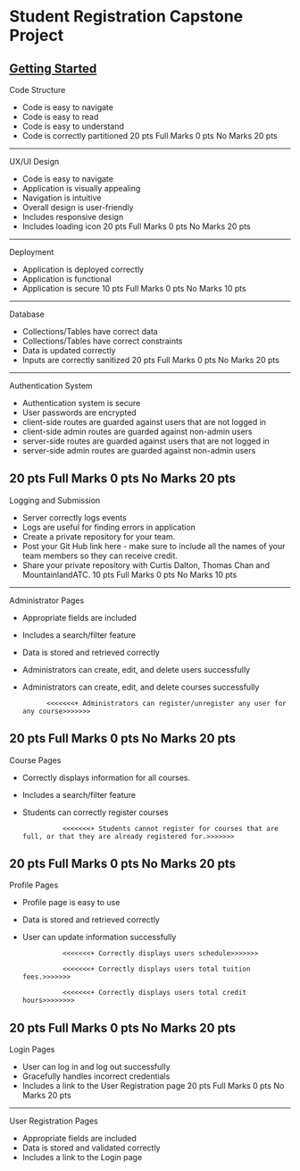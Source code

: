 # Student Registration Capstone Project
[Getting Started](getting-started.md)
---
Code Structure
+ Code is easy to navigate
+ Code is easy to read
+ Code is easy to understand
+ Code is correctly partitioned 
20 pts
Full Marks
0 pts
No Marks
20 pts
---
UX/UI Design
+ Code is easy to navigate
+ Application is visually appealing
+ Navigation is intuitive
+ Overall design is user-friendly
+ Includes responsive design
+ Includes loading icon
20 pts
Full Marks
0 pts
No Marks
20 pts
---
Deployment
+ Application is deployed correctly
+ Application is functional
+ Application is secure
10 pts
Full Marks
0 pts
No Marks
10 pts
----
Database
+ Collections/Tables have correct data
+ Collections/Tables have correct constraints
+ Data is updated correctly
+ Inputs are correctly sanitized
20 pts
Full Marks
0 pts
No Marks
20 pts
---
Authentication System
+ Authentication system is secure
+ User passwords are encrypted
+ client-side routes are guarded against users that are not logged in
+ client-side admin routes are guarded against non-admin users
+ server-side routes are guarded against users that are not logged in
+ server-side admin routes are guarded against non-admin users

20 pts
Full Marks
0 pts
No Marks
20 pts
---
Logging and Submission
+ Server correctly logs events
+ Logs are useful for finding errors in application
+ Create a private repository for your team.
+ Post your Git Hub link here - make sure to include all the names of your team members so they can receive credit.
+ Share your private repository with Curtis Dalton, Thomas Chan and MountainlandATC.
10 pts
Full Marks
0 pts
No Marks
10 pts
---
Administrator Pages
+ Appropriate fields are included
+ Includes a search/filter feature
+ Data is stored and retrieved correctly
+ Administrators can create, edit, and delete users successfully
+ Administrators can create, edit, and delete courses successfully

            <<<<<<<+ Administrators can register/unregister any user for any course>>>>>>>

20 pts
Full Marks
0 pts
No Marks
20 pts
---
Course Pages
+ Correctly displays information for all courses.
+ Includes a search/filter feature
+ Students can correctly register courses

                <<<<<<<+ Students cannot register for courses that are full, or that they are already registered for.>>>>>>>

20 pts
Full Marks
0 pts
No Marks
20 pts
---
Profile Pages
+ Profile page is easy to use
+ Data is stored and retrieved correctly
+ User can update information successfully

                <<<<<<<+ Correctly displays users schedule>>>>>>>

                <<<<<<<+ Correctly displays users total tuition fees.>>>>>>>

                <<<<<<<+ Correctly displays users total credit hours>>>>>>>>

20 pts
Full Marks
0 pts
No Marks
20 pts
---
Login Pages
+ User can log in and log out successfully
+ Gracefully handles incorrect credentials
+ Includes a link to the User Registration page
20 pts
Full Marks
0 pts
No Marks
20 pts
---
User Registration Pages
+ Appropriate fields are included
+ Data is stored and validated correctly
+ Includes a link to the Login page
